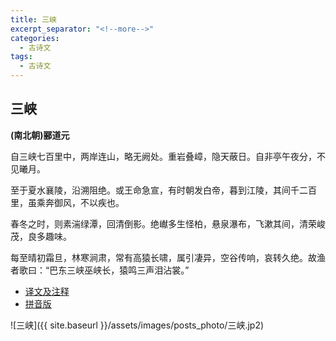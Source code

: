 ```yaml
---
title: 三峡
excerpt_separator: "<!--more-->"
categories:
  - 古诗文
tags:
  - 古诗文
---
```

## 三峡

**(南北朝)郦道元**

自三峡七百里中，两岸连山，略无阙处。重岩叠嶂，隐天蔽日。自非亭午夜分，不见曦月。
<!--more-->

至于夏水襄陵，沿溯阻绝。或王命急宣，有时朝发白帝，暮到江陵，其间千二百里，虽乘奔御风，不以疾也。

春冬之时，则素湍绿潭，回清倒影。绝𪩘多生怪柏，悬泉瀑布，飞漱其间，清荣峻茂，良多趣味。

每至晴初霜旦，林寒涧肃，常有高猿长啸，属引凄异，空谷传响，哀转久绝。故渔者歌曰：“巴东三峡巫峡长，猿鸣三声泪沾裳。”

* [译文及注释](https://so.gushiwen.cn/shiwenv_e3a32488d62a.aspx)
* [拼音版](https://www.shicile.com/detail/3680071343378)

![三峡]({{ site.baseurl }}/assets/images/posts_photo/三峡.jp2)
